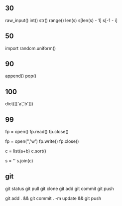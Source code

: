 ## 30
raw_input()
int()
str()
range()
len(s)
s[len(s) - 1] s[-1 - i]

## 50
import
random.uniform()

## 90
append() 
pop()

## 100
dict([['a','b']])

## 99
fp = open()
fp.read()
fp.close()

fp = open('','w')
fp.write()
fp.close()

c = list(a+b)
c.sort()

s = ''
s.join(c)

## git
git status
git pull
git clone
git add
git commit
git push

git add . && git commit . -m update && git push

